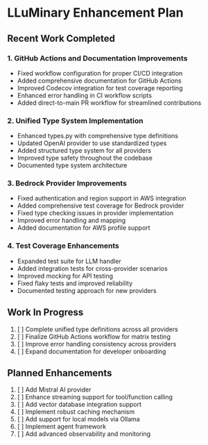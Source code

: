 # LLuMinary Enhancement Plan

## Recent Work Completed

### 1. GitHub Actions and Documentation Improvements
- Fixed workflow configuration for proper CI/CD integration
- Added comprehensive documentation for GitHub Actions
- Improved Codecov integration for test coverage reporting
- Enhanced error handling in CI workflow scripts
- Added direct-to-main PR workflow for streamlined contributions

### 2. Unified Type System Implementation
- Enhanced types.py with comprehensive type definitions
- Updated OpenAI provider to use standardized types
- Added structured type system for all providers
- Improved type safety throughout the codebase
- Documented type system architecture

### 3. Bedrock Provider Improvements
- Fixed authentication and region support in AWS integration
- Added comprehensive test coverage for Bedrock provider
- Fixed type checking issues in provider implementation
- Improved error handling and mapping
- Added documentation for AWS profile support

### 4. Test Coverage Enhancements  
- Expanded test suite for LLM handler
- Added integration tests for cross-provider scenarios
- Improved mocking for API testing
- Fixed flaky tests and improved reliability
- Documented testing approach for new providers

## Work In Progress

1. [ ] Complete unified type definitions across all providers
2. [ ] Finalize GitHub Actions workflow for matrix testing
3. [ ] Improve error handling consistency across providers
4. [ ] Expand documentation for developer onboarding

## Planned Enhancements

1. [ ] Add Mistral AI provider
2. [ ] Enhance streaming support for tool/function calling
3. [ ] Add vector database integration support
4. [ ] Implement robust caching mechanism
5. [ ] Add support for local models via Ollama
6. [ ] Implement agent framework
7. [ ] Add advanced observability and monitoring